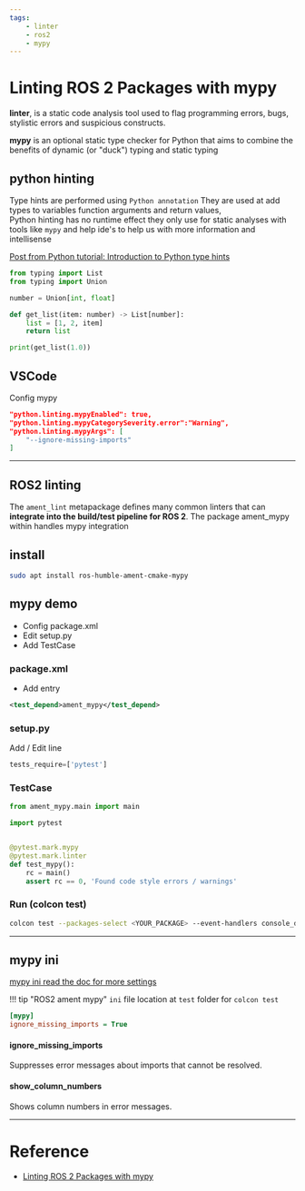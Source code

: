 ```yaml
---
tags:
    - linter
    - ros2
    - mypy
---
```

# Linting ROS 2 Packages with mypy
**linter**, is a static code analysis tool used to flag programming errors, bugs, stylistic errors and suspicious constructs.  


**mypy** is an optional static type checker for Python that aims to combine the benefits of dynamic (or "duck") typing and static typing

## python hinting 
Type hints are performed using `Python annotation` 
They are used at add types to variables function arguments and return values,  
Python hinting has no runtime effect they only use for static analyses with tools like `mypy` and help ide's to help us with more information and intellisense

[Post from Python tutorial: Introduction to Python type hints](https://www.pythontutorial.net/python-basics/python-type-hints/)

```python title="hinting demo"
from typing import List
from typing import Union

number = Union[int, float]

def get_list(item: number) -> List[number]:
    list = [1, 2, item]
    return list

print(get_list(1.0))

```

## VSCode 
Config mypy 

```json title="setting.json"
"python.linting.mypyEnabled": true,
"python.linting.mypyCategorySeverity.error":"Warning",
"python.linting.mypyArgs": [
    "--ignore-missing-imports"
]
```

---

## ROS2 linting
The `ament_lint` metapackage defines many common linters that can **integrate into the build/test pipeline for ROS 2**. The package ament_mypy within handles mypy integration
## install

```bash
sudo apt install ros-humble-ament-cmake-mypy
```

## mypy demo
- Config package.xml
- Edit setup.py
- Add TestCase

### package.xml
- Add entry
  
```xml
<test_depend>ament_mypy</test_depend>
```
### setup.py

Add / Edit line

```python
tests_require=['pytest']
```

### TestCase
```python title="test_mypy.py"
from ament_mypy.main import main

import pytest


@pytest.mark.mypy
@pytest.mark.linter
def test_mypy():
    rc = main()
    assert rc == 0, 'Found code style errors / warnings'
```

### Run (colcon test)

```bash
colcon test --packages-select <YOUR_PACKAGE> --event-handlers console_direct+
```

---

## mypy ini
[mypy ini read the doc for more settings](https://mypy.readthedocs.io/en/stable/config_file.html)

!!! tip "ROS2 ament mypy"
    `ini` file location at `test` folder for `colcon test`
     

```ini title="mypy.ini"
[mypy]
ignore_missing_imports = True
```

#### ignore_missing_imports
Suppresses error messages about imports that cannot be resolved.

#### show_column_numbers
Shows column numbers in error messages.

---

# Reference
- [Linting ROS 2 Packages with mypy](https://ubuntu.com/blog/linting-ros-2-packages-with-mypy)